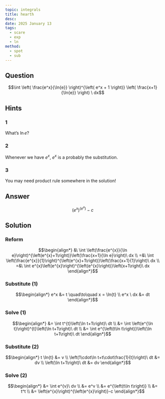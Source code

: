 ```yaml
---
topic: integrals
title: hearth
desc: 
date: 2025 January 13
tags:
  - scare
  - exp
  - ln
method:
  - spot
  - sub
---
```



## Question
```math
\int
  \left(
    \frac{e^x}{\ln{e}}
  \right)^{\left(
    e^x + 1
  \right)}
  \left(
    \frac{x+1}{\ln{e}}
  \right)
\ dx
```


## Hints

### 1
What’s $\ln{e}$?

### 2
Whenever we have $e^x$, $e^x$ is a probably the substitution.

### 3
You may need product rule somewhere in the solution!


## Answer
```math
\left(e^{x}\right)^{\left(e^{x}\right)}-c
```


## Solution

### Reform
```math
\begin{align*}
  &\ \int \left(\frac{e^{x}}{\ln e}\right)^{\left(e^{x}+1\right)}\left(\frac{x+1}{\ln e}\right)\ dx
  \\ =&\ \int \left(\frac{e^{x}}{1}\right)^{\left(e^{x}+1\right)}\left(\frac{x+1}{1}\right)\ dx
  \\ =&\ \int e^{x}\left(e^{x}\right)^{\left(e^{x}\right)}\left(x+1\right)\ dx
\end{align*}
```

### Substitute (1)
```math
\begin{align*}
  e^x &= t \quad\to\quad x = \ln{t}
  \\ e^x \ dx &= dt
\end{align*}
```

### Solve (1)
```math
\begin{align*}
  &= \int t^{t}\left(\ln t+1\right)\ dt
  \\ &= \int \left(e^{\ln t}\right)^{t}\left(\ln t+1\right)\ dt
  \\ &= \int e^{\left(t\ln t\right)}\left(\ln t+1\right)\ dt
\end{align*}
```

### Substitute (2)
```math
\begin{align*}
  t \ln{t} &= v
  \\ \left(1\cdot\ln t+t\cdot\frac{1}{t}\right)\ dt &= dv
  \\ \left(\ln t+1\right)\ dt &= dv
\end{align*}
```

### Solve (2)
```math
\begin{align*}
  &= \int e^{v}\ dv
  \\ &= e^v
  \\ &= e^{\left(t\ln t\right)}
  \\ &= t^t
  \\ &= \left(e^{x}\right)^{\left(e^{x}\right)}-c
\end{align*}
```
